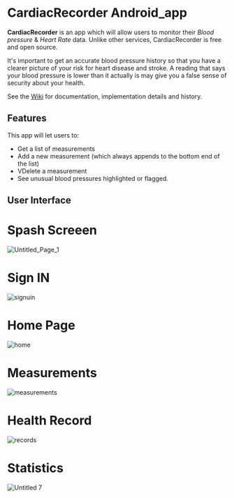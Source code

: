 # CardiacRecorder Android_app
**CardiacRecorder** is an app which will allow users to monitor their _Blood pressure_ & _Heart Rate_ data. Unlike other services, CardiacRecorder is free and open source.

It's important to get an accurate blood pressure history so that you have a clearer picture of your risk for heart disease and stroke. A reading that says your blood pressure is lower than it actually is may give you a false sense of security about your health.

See the [Wiki](https://github.com/RedRiotPapon/CardiacRecorder/wiki) for documentation, implementation details and history.


## Features
This app will let users to:
* Get a list of measurements
* Add a new measurement (which always appends to the bottom end of the list)
* VDelete a measurement
* See unusual blood pressures highlighted or flagged.


## User Interface

# Spash Screeen
![Untitled_Page_1](https://user-images.githubusercontent.com/80849169/177014124-dbf29d6c-ccb8-486b-8a3a-e844a131a3fd.jpg)

# Sign IN
![signuin](https://user-images.githubusercontent.com/80849169/177014161-dfabe256-ad81-4894-a155-db647ac7f98c.png)

# Home Page
![home](https://user-images.githubusercontent.com/80849169/177014139-fd1d4a1e-f694-405e-8e68-285f3747ebc5.png)

# Measurements
![measurements](https://user-images.githubusercontent.com/80849169/177014174-e5a68dd8-066d-4d6d-81ea-d5275f91a341.png)

# Health Record
![records](https://user-images.githubusercontent.com/80849169/177014252-d460cab8-d87d-44e8-a07e-9f9104dbf070.png)

# Statistics
![Untitled 7](https://user-images.githubusercontent.com/80849169/177014194-b6cf4981-8dfc-4c17-9f9f-16ed93c9fed9.png)



